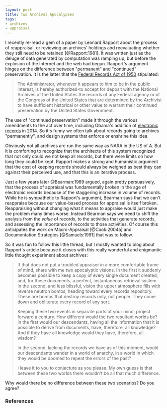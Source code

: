 ```yaml
---
layout: post
title: Two Archival Apocalypses
tags:
- archives
- appraisal
---
```


I recently re-read a gem of a paper by Leonard Rapport about the process of
reappraisal, or reviewing an archives' holdings and reevaluating whether they
still need to be retained [@Rapport:1981]. It was written just as the deluge of
data generated by computation was ramping up, but before the explosion of the
Internet and the web had begun. Rapport's argument hinges on the difference
between "permanent" and "continued" preservation. It is the latter that the
[Federal Records Act of 1950] stipulated:

> The Administrator, whenever it appears to him to be in the public interest,
> is hereby authorized-to accept for deposit with the National Archives of the
> United States the records of any Federal agency or of the Congress of the 
> United States that are determined by the Archivist to have sufficient 
> historical or other value to warrant their continued preservation by the 
> United States Government.

The use of "continued preservation" made it through the various amendments to
the act over time, including Obama's addition of [electronic records] in 2014.
So it's funny we often talk about records going to archives "permanently", and
design systems that enforce or enshrine this idea.

Obviously not all archives are run the same way as NARA in the US of A.  But it
is comforting to recognize that the architects of this system recognized that
not only could we not keep all records, but there were limits on how long they
could be kept. Rapport makes a strong and humanistic argument that the cost of
keeping records should always be weighed as best they can against their
perceived use, and that this is an iterative process.

Just a few years later @Bearman:1989 argued, again pretty persuasively, that the
process of appraisal was fundamentally broken in the age of electronic records
because of the staggering increase in volume of records. While he is sympathetic
to Rapport's argument, Bearman says that we can't reappraise because our
value-based process for appraisal is itself broken. Reappraising without
changing what it means to appraise would just make the problem many times worse.
Instead Bearman says we need to shift the analysis from the *value* of records,
to the activities that generate records, and assessing the importance of records
to those activities. Of course this anticipates the work on Macro-Appraisal
[@Cook:2004a] and Documentation Strategies [@Samuels:1991] that was to follow.

So it was fun to follow this little thread, but I mostly wanted to blog about
Rapport's article because it closes with this really wonderful and enigmantic
little thought experiment about archives:

> If that does not put a troubled appraiser in a more comfortable frame of
> mind, share with me two apocalyptic visions. In the first it suddenly 
> becomes possible to keep a copy of every single document created, and, 
> for these documents, a perfect, instantaneous retrieval system. In the 
> second, and less blissful, vision the upper atmosphere fills with reverse 
> neutron bombs, heading toward every records repository. These are bombs 
> that destroy records only, not people. They come down and obliterate every 
> record of any sort.
> 
> Keeping these two events in separate parts of your mind, project forward a
> century. How different would the two resultant worlds be? In the first would 
> our descendants, having all the information that it is possible to derive 
> from documents, have, therefore, all knowledge? And if they have all knowledge 
> would they have, therefore, all wisdom?
>
> In the second, lacking the records we have as of this moment, would our 
> descendants wander in a world of anarchy, in a world in which they would 
> be doomed to repeat the errors of the past?
>
> I leave it to you to conjecture as you please. My own guess is that 
> between these two worlds there wouldn't be all that much difference.

Why would there be no difference between these two scenarios? Do you agree?

### References

[Federal Records Act of 1950]: https://en.wikipedia.org/wiki/Federal_Records_Act

[electronic records]: https://www.congress.gov/bill/113th-congress/house-bill/1233

